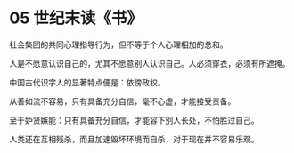 # 05 世纪末读《书》

社会集团的共同心理指导行为，但不等于个人心理相加的总和。

人是不愿意认识自己的，尤其不愿意别人认识自己。人必须穿衣，必须有所遮掩。

中国古代识字人的显著特点便是：依傍政权。

从善如流不容易，只有具备充分自信，毫不心虚，才能接受责备。

至于妒贤嫉能：只有具备充分自信，才能容下别人长处，不怕胜过自己。



人类还在互相残杀，而且加速毁坏环境而自杀，对于现在并不容易乐观。